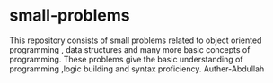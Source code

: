 # small-problems
This repository consists of small problems related to object oriented programming , data structures and many more basic concepts of programming. These problems give the basic understanding of programming  ,logic building and syntax proficiency.
Auther-Abdullah 
